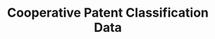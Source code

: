 ---
layout: default
bigquery: https://console.cloud.google.com/bigquery?p=patents-public-data&d=cpc&page=dataset
citation: '“Cooperative Patent Classification” by the EPO and USPTO, for public use. '
contributors: EPO, USPTO
cost: None
description: Cooperative Patent Classification Data contains the scheme and definitions
  of the Cooperative Patent Classification system for classifying patent documents.
  The CPC is the result of a partnership between the EPO and the USPTO in their joint
  effort to develop a common, internationally compatible classification system for
  technical documents, in particular patent publications, which will be used by both
  offices in the patent granting process
documentation: https://www.cooperativepatentclassification.org/cpcSchemeAndDefinitions
last_edit: Mon, 04 Apr 2022 19:07:06 GMT
location: https://www.cooperativepatentclassification.org/index
maintained_by: USPTO, EPO
schema_fields: '[''limitingReferences'', ''sizeCache'', ''symbol'', ''not_allocatable'',
  ''limiting_references'', ''notAllocatable'', ''date_revised'', ''residual_references'',
  ''status'', ''parents'', ''application_references'', ''ipc_concordant'', ''breakdown_code'',
  ''children'', ''additional_only'', ''informative_references'', ''dateRevised'',
  ''applicationReferences'', ''titleFull'', ''definition'', ''titlePart'', ''title_part'',
  ''child_groups'', ''level'', ''informativeReferences'', ''childGroups'', ''residualReferences'',
  ''glossary'', ''synonyms'', ''ipcConcordant'', ''title_full'', ''breakdownCode'']'
shortname: cooperative_patent_classification
tags:
- patents
- science
title: Cooperative Patent Classification Data
uuid: 984374a7-16e9-4b35-9445-458daceb01bf
---